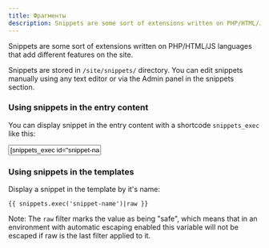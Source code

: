 ```yaml
---
title: Фрагменты
description: Snippets are some sort of extensions written on PHP/HTML/JS languages that add different features on the site.
---
```


Snippets are some sort of extensions written on PHP/HTML/JS languages that add different features on the site.

Snippets are stored in `/site/snippets/` directory. You can edit snippets manually using any text editor or via the Admin panel in the snippets section.

### Using snippets in the entry content

You can display snippet in the entry content with a shortcode `snippets_exec` like this:

<div class="hljs-shortcode">
    <input value='&#91;snippets_exec id="snippet-name"&#93;'>
</div>

### Using snippets in the templates

Display a snippet in the template by it's name:

```twig
{{ snippets.exec('snippet-name')|raw }}
```

Note: The `raw` filter marks the value as being "safe", which means that in an environment with automatic escaping enabled this variable will not be escaped if raw is the last filter applied to it.
